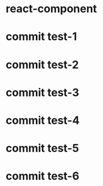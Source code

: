 # react-component

# commit test-1
# commit test-2
# commit test-3
# commit test-4
# commit test-5
# commit test-6